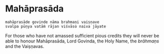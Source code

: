 # Mahāprasāda

    mahāprasāde govinde nāma brahmaṇi vaiṣṇave
    svalpa pūṇya vatāṁ rājan viśvāso naiva jāyate

For those who have not amassed sufficient pious credits they will never be able to honour Mahāprasāda, Lord Govinda, the Holy Name, the *brāhmaṇs* and the Vaiṣṇavas.


